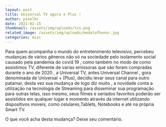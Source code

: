 ```yaml
---
layout: post
title: Universal TV agora e Plus !
author: pixelbr
date: 2021-02-15 
thumbnail: /assets/img/uploads/tvs.png
related_image: /assets/img/uploads/medalofhonor.jpg
categories: misc
---
```




Para quem acompanha o mundo do entretenimento televisivo, percebeu mudanças de vários gêneros não só na sociedade pelo isolamento social causado pela pandemia do covid 19 , como também no modo de como assistimos  TV, diferente de varias emissoras que são foram compradas durante o ano de 2020 , a Universal TV, antes Universal Channel , gora denominada de Universal + (Plus), decidiu levar seus canal para outro patamar,  desta vez sua mudança de logo diz muito , a novidade conta a utilização na tecnologia de Streaming para disseminar sua programação para outras telas, isso mesmo, seus filmes e seriados favoritos poderão ser assistidos em qualquer lugar e momento através da internet utilizando dispositivos moveis, como celulares,Tablets, Notebooks e até na própria Smart TV. 


O que você acha desta mudança? Deixe seu comentário.

